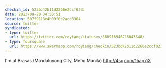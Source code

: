 ```yaml
---
checkin_id: 523bd42b11d2266e2ccf023c
date: 2013-09-20 04:50:51
location: 507f9128e4b09f0e2ace3304
source: twitter
syndicated:
- type: twitter
  url: https://twitter.com/roytang/statuses/380916946726043648/
- type: foursquare
  url: https://www.swarmapp.com/roytang/checkin/523bd42b11d2266e2ccf023c
---
```


I'm at Brasas (Mandaluyong City, Metro Manila) http://4sq.com/15ap7jX